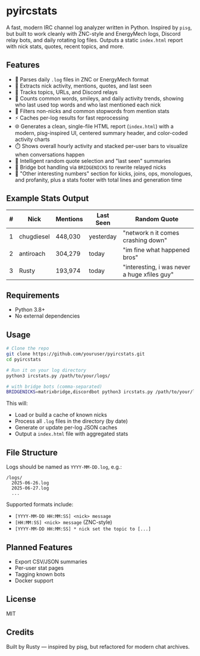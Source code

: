 # pyircstats

A fast, modern IRC channel log analyzer written in Python. Inspired by `pisg`, but built to work cleanly with ZNC-style and EnergyMech logs, Discord relay bots, and daily rotating log files. Outputs a static `index.html` report with nick stats, quotes, recent topics, and more.

## Features

- 📅 Parses daily `.log` files in ZNC or EnergyMech format  
- 🔎 Extracts nick activity, mentions, quotes, and last seen  
- 💬 Tracks topics, URLs, and Discord relays
- 📝 Counts common words, smileys, and daily activity trends, showing who last used top words and who last mentioned each nick
- 🚫 Filters non-nicks and common stopwords from mention stats
- ⚡ Caches per-log results for fast reprocessing
- 🌐 Generates a clean, single-file HTML report (`index.html`) with a modern, pisg-inspired UI, centered summary header, and color-coded activity charts
- ⏱️ Shows overall hourly activity and stacked per-user bars to visualize when conversations happen
- 🧠 Intelligent random quote selection and "last seen" summaries
- 🔌 Bridge bot handling via `BRIDGENICKS` to rewrite relayed nicks
- 🔢 "Other interesting numbers" section for kicks, joins, ops, monologues, and profanity, plus a stats footer with total lines and generation time

## Example Stats Output

| # | Nick         | Mentions | Last Seen | Random Quote                                |
|---|--------------|----------|------------|---------------------------------------------|
| 1 | chugdiesel   | 448,030  | yesterday  | "network n it comes crashing down"          |
| 2 | antiroach    | 304,279  | today      | "im fine what happened bros"                |
| 3 | Rusty        | 193,974  | today      | "interesting, i was never a huge xfiles guy"|

## Requirements

- Python 3.8+
- No external dependencies

## Usage

```bash
# Clone the repo
git clone https://github.com/youruser/pyircstats.git
cd pyircstats

# Run it on your log directory
python3 ircstats.py /path/to/your/logs/

# with bridge bots (comma-separated)
BRIDGENICKS=matrixbridge,discordbot python3 ircstats.py /path/to/your/logs/
```

This will:

- Load or build a cache of known nicks
- Process all `.log` files in the directory (by date)
- Generate or update per-log JSON caches
- Output a `index.html` file with aggregated stats

## File Structure

Logs should be named as `YYYY-MM-DD.log`, e.g.:

```
/logs/
  2025-06-26.log
  2025-06-27.log
  ...
```

Supported formats include:

- `[YYYY-MM-DD HH:MM:SS] <nick> message`
- `[HH:MM:SS] <nick> message` (ZNC-style)
- `[YYYY-MM-DD HH:MM:SS] * nick set the topic to [...]`

## Planned Features

- Export CSV/JSON summaries
- Per-user stat pages
- Tagging known bots
- Docker support

## License

MIT

## Credits

Built by Rusty — inspired by pisg, but refactored for modern chat archives.

